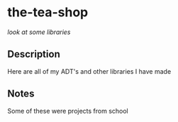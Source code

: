 # the-tea-shop
*look at some libraries*

## Description

Here are all of my ADT's and other libraries I have made

## Notes

Some of these were projects from school

